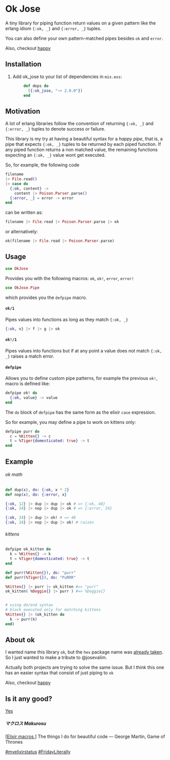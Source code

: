 # Ok Jose

A tiny library for piping function return
values on a given pattern like the erlang
idiom `{:ok, _}` and `{:error, _}` tuples.

You can also define your own pattern-matched
pipes besides `ok` and `error`.

Also, checkout [happy](https://github.com/vic/happy)

## Installation

  1. Add ok_jose to your list of dependencies in `mix.exs`:

```elixir
        def deps do
          [{:ok_jose, "~> 2.0.0"}]
        end
```

## Motivation

A lot of erlang libraries follow the
convention of returning `{:ok, _}` and
`{:error, _}` tuples to denote success or failure.


This library is my try at having a beautiful syntax for a *happy pipe*, that is, a pipe that expects `{:ok, _}` tuples to be returned by each piped function.
If any piped function returns a non matched value, the remaining functions expecting an `{:ok, _}` value wont get executed.

So, for example, the following code

```elixir
filename
|> File.read()
|> case do
  {:ok, content} ->
    content |> Poison.Parser.parse()
  {:error, _} = error -> error
end
```

can be written as:

```elixir
filename |> File.read |> Poison.Parser.parse |> ok
```

or alternatively:

```elixir
ok(filename |> File.read |> Poison.Parser.parse)
```

## Usage

```elixir
use OkJose
```

Provides you with the following macros:
`ok`, `ok!`, `error`, `error!`


```elixir
use OkJose.Pipe
```

which provides you the `defpipe` macro.

#### `ok/1`

Pipes values into functions as long as they match `{:ok, _}`

```elixir
{:ok, v} |> f |> g |> ok
```

#### `ok!/1`

Pipes values into functions but if at any point a value
does not match `{:ok, _}` raises a match error.

#### `defpipe`

Allows you to define custom pipe patterns, for example
the previous `ok!`, macro is defined like:

```elixir
defpipe ok! do
  {:ok, value} -> value
end
```

The `do` block of `defpipe` has the same form as the elixir `case` expression.

So for example, you may define a pipe to work on kittens only:

```elixir
defpipe purr do
  c = %Kitten{} -> c
  t = %Tiger{domesticated: true} -> t
end
```

## Example


###### ok math
```elixir
def dup(x), do: {:ok, x * 2}
def nop(x), do: {:error, x}

{:ok, 12} |> dup |> dup |> ok # => {:ok, 48}
{:ok, 24} |> nop |> dup |> ok # => {:error, 24}

{:ok, 24} |> dup |> ok! # => 48
{:ok, 24} |> nop |> dup |> ok! # raises
```

###### kittens

```elixir
defpipe ok_kitten do
  k = %Kitten{} -> k
  t = %Tiger{domesticated: true} -> t
end

def purr(%Kitten{}), do: "purr"
def purr(%Tiger{}), do: "PuRRR"

%Kitten{} |> purr |> ok_kitten #=> "purr"
ok_kitten( %Doggie{} |> purr ) #=> %Doggie{}


# using do/end syntax
# block executed only for matching kittens
%Kitten{} |> (ok_kitten do
  k -> purr(k)
end)
```

## About ok

I wanted name this library `ok`, but the `hex`
package name was [already taken](https://hex.pm/packages/ok). So I just wanted to make a
tribute to @josevalim.

Actually both projects are trying to solve the
same issue. But I think this one has an easier
syntax that consist of just piping to `ok`

Also, checkout [happy](https://github.com/vic/happy)

## Is it any good?

[Yes](https://news.ycombinator.com/item?id=3067434)

##### マクロス Makurosu

[[Elixir macros](https://github.com/h4cc/awesome-elixir#macros),] The things I do for beautiful code
― George Martin, Game of Thrones

[#myelixirstatus](https://twitter.com/hashtag/myelixirstatus?src=hash)
[#FridayLiterally](http://futurice.com/blog/friday-literally)




